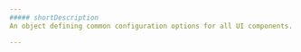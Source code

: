 ```yaml
---
##### shortDescription
An object defining common configuration options for all UI components.

---
```

